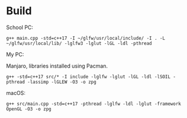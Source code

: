 # Build

School PC:

```
g++ main.cpp -std=c++17 -I ~/glfw/usr/local/include/ -I . -L ~/glfw/usr/local/lib/ -lglfw3 -lglut -lGL -ldl -pthread
```

My PC:

Manjaro, libraries installed using Pacman.

```
g++ -std=c++17 src/* -I include -lglfw -lglut -lGL -ldl -lSOIL -pthread -lassimp -lGLEW -O3 -o zpg
```

macOS:

```
g++ src/main.cpp -std=c++17 -pthread -lglfw -ldl -lglut -framework OpenGL -O3 -o zpg
```

